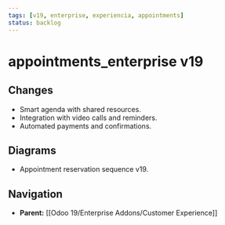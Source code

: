 ```yaml
---
tags: [v19, enterprise, experiencia, appointments]
status: backlog
---
```

# appointments_enterprise v19

## Changes
- Smart agenda with shared resources.
- Integration with video calls and reminders.
- Automated payments and confirmations.

## Diagrams
- Appointment reservation sequence v19.






## Navigation
- **Parent:** [[Odoo 19/Enterprise Addons/Customer Experience]]
